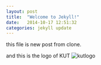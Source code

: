 ```yaml
---
layout: post
title:  "Welcome to Jekyll!"
date:   2014-10-17 12:51:32
categories: jekyll update
---
```



this file is new post from clone.

and this is the logo of KUT ![kutlogo](http://www.dropbox.com/s/xwqlh429ktxbu84/kut_logo.gif?dl=0)

